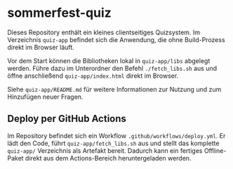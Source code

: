 # sommerfest-quiz

Dieses Repository enthält ein kleines clientseitiges Quizsystem. Im Verzeichnis `quiz-app` befindet sich die Anwendung, die ohne Build-Prozess direkt im Browser läuft.

Vor dem Start können die Bibliotheken lokal in `quiz-app/libs` abgelegt werden. Führe dazu im Unterordner den Befehl `./fetch_libs.sh` aus und öffne anschließend `quiz-app/index.html` direkt im Browser.

Siehe `quiz-app/README.md` für weitere Informationen zur Nutzung und zum Hinzufügen neuer Fragen.

## Deploy per GitHub Actions

Im Repository befindet sich ein Workflow `.github/workflows/deploy.yml`. Er lädt den Code, führt `quiz-app/fetch_libs.sh` aus und stellt das komplette `quiz-app/` Verzeichnis als Artefakt bereit. Dadurch kann ein fertiges Offline-Paket direkt aus dem Actions-Bereich heruntergeladen werden.
